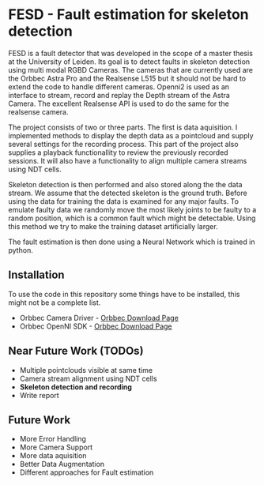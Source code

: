# FESD - Fault estimation for skeleton detection

FESD is a fault detector that was developed in the scope of a master thesis at the University of Leiden. Its goal is to detect faults in skeleton detection using multi modal RGBD Cameras. The cameras that are currently used are the Orbbec Astra Pro and the Realsense L515 but it should not be hard to extend the code to handle different cameras. Openni2 is used as an interface to stream, record and replay the Depth stream of the Astra Camera. The excellent Realsense API is used to do the same for the realsense camera.

The project consists of two or three parts. The first is data aquisition. I implemented methods to display the depth data as a pointcloud and supply several settings for the recording process. This part of the project also supplies a playback functionallity to review the previously recorded sessions. It will also have a functionality to align multiple camera streams using NDT cells.

Skeleton detection is then performed and also stored along the the data stream. We assume that the detected skeleton is the ground truth. Before using the data for training the data is examined for any major faults. To emulate faulty data we randomly move the most likely joints to be faulty to a random position, which is a common fault which might be detectable. Using this method we try to make the training dataset artificially larger.

The fault estimation is then done using a Neural Network which is trained in python.

## Installation

To use the code in this repository some things have to be installed, this might not be a complete list.

- Orbbec Camera Driver - [Orbbec Download Page](https://orbbec3d.com/index/download.html)
- Orbbec OpenNI SDK - [Orbbec Download Page](https://orbbec3d.com/index/download.html)

## Near Future Work (TODOs)

- Multiple pointclouds visible at same time
- Camera stream alignment using NDT cells
- **Skeleton detection and recording**
- Write report

## Future Work

- More Error Handling
- More Camera Support
- More data aquisition
- Better Data Augmentation
- Different approaches for Fault estimation
